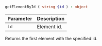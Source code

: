 ```php
getElementById ( string $id ) : object
```

| Parameter | Description |
|-----------|-------------|
| `id`      | Element id. |

Returns the first element with the specified id.